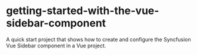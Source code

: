 # getting-started-with-the-vue-sidebar-component
A quick start project that shows how to create and configure the Syncfusion Vue Sidebar component in a Vue project.
